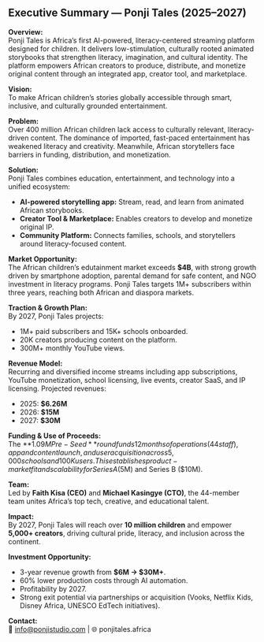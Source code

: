 ## Executive Summary — Ponji Tales (2025–2027)

**Overview:**  
Ponji Tales is Africa’s first AI-powered, literacy-centered streaming platform designed for children. It delivers low-stimulation, culturally rooted animated storybooks that strengthen literacy, imagination, and cultural identity. The platform empowers African creators to produce, distribute, and monetize original content through an integrated app, creator tool, and marketplace.

**Vision:**  
To make African children’s stories globally accessible through smart, inclusive, and culturally grounded entertainment.

**Problem:**  
Over 400 million African children lack access to culturally relevant, literacy-driven content. The dominance of imported, fast-paced entertainment has weakened literacy and creativity. Meanwhile, African storytellers face barriers in funding, distribution, and monetization.

**Solution:**  
Ponji Tales combines education, entertainment, and technology into a unified ecosystem:
- **AI-powered storytelling app:** Stream, read, and learn from animated African storybooks.
- **Creator Tool & Marketplace:** Enables creators to develop and monetize original IP.
- **Community Platform:** Connects families, schools, and storytellers around literacy-focused content.

**Market Opportunity:**  
The African children’s edutainment market exceeds **$4B**, with strong growth driven by smartphone adoption, parental demand for safe content, and NGO investment in literacy programs. Ponji Tales targets 1M+ subscribers within three years, reaching both African and diaspora markets.

**Traction & Growth Plan:**  
By 2027, Ponji Tales projects:
- 1M+ paid subscribers and 15K+ schools onboarded.
- 20K creators producing content on the platform.
- 300M+ monthly YouTube views.

**Revenue Model:**  
Recurring and diversified income streams including app subscriptions, YouTube monetization, school licensing, live events, creator SaaS, and IP licensing. Projected revenues:  
- 2025: **$6.26M**  
- 2026: **$15M**  
- 2027: **$30M**

**Funding & Use of Proceeds:**  
The **$1.09M Pre-Seed** round funds 12 months of operations (44 staff), app and content launch, and user acquisition across 5,000 schools and 100K users. This establishes product-market fit and scalability for Series A ($5M) and Series B ($10M).

**Team:**  
Led by **Faith Kisa (CEO)** and **Michael Kasingye (CTO)**, the 44-member team unites Africa’s top tech, creative, and educational talent.

**Impact:**  
By 2027, Ponji Tales will reach over **10 million children** and empower **5,000+ creators**, driving cultural pride, literacy, and inclusion across the continent.

**Investment Opportunity:**  
- 3-year revenue growth from **$6M → $30M+**.  
- 60% lower production costs through AI automation.  
- Profitability by 2027.  
- Strong exit potential via partnerships or acquisition (Vooks, Netflix Kids, Disney Africa, UNESCO EdTech initiatives).

**Contact:**  
📧 info@ponjistudio.com | 🌐 ponjitales.africa

